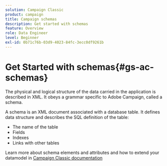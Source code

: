 ```yaml
---
solution: Campaign Classic
product: campaign
title: Campaign schemas
description: Get started with schemas
feature: Overview
role: Data Engineer
level: Beginner
exl-id: 0b71c76b-03d9-4023-84fc-3ecc0df9261b
---
```

# Get Started with schemas{#gs-ac-schemas}

The physical and logical structure of the data carried in the application is described in XML. It obeys a grammar specific to Adobe Campaign, called a schema.

A schema is an XML document associated with a database table. It defines data structure and describes the SQL definition of the table:

* The name of the table
* Fields
* Indexes
* Links with other tables

Learn more about schema elements and attributes and how to extend your datamodel in [Campaign Classic documentation](https://experienceleague.adobe.com/docs/campaign-classic/using/configuring-campaign-classic/schema-reference/about-schema-reference.html?lang=en#syntax-of-schemas)

